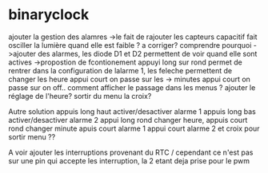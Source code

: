 # binaryclock
ajouter la gestion des alamres
->le fait de rajouter les capteurs capacitif fait osciller la lumière quand elle est faible ? a corriger? comprendre pourquoi
->ajouter des alarmes, les diode D1 et D2 permettent de voir quand elle sont actives
->propostion de fcontionement appuyi long sur rond permet de rentrer dans la configuration de lalarme 1, les feleche permettent de changer les heure appui court on passe sur les -> minutes appui court on passe sur on off.. comment afficher le passage dans les menus ?
ajouter le réglage de l'heure?
sortir du menu la croix?

Autre solution
appuis long haut activer/desactiver alarme 1
appuis long bas activer/desactiver alarme 2
appui long rond changer heure, appuis court rond changer minute apuis court alarme 1 appui court alarme 2 et croix pour sortir menu ??



A voir ajouter les interruptions provenant du RTC / cependant ce n'est pas sur une pin qui accepte les interruption, la 2 etant deja prise pour le pwm


